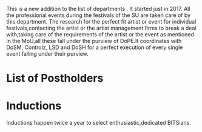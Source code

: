 <!-- TITLE: Department of Professional Events -->
<!-- SUBTITLE: Department of Professional Events,or DoPE, takes care of all the professional events on campus. -->

This is a new addition to the list of departments . It started just in 2017. All the professional events during the festivals of the SU are taken care of by this department.
 The research for the perfect fit artist or event for individual festivals,contacting the artist or the artist management firms to break a deal with,taking care of the requirements of the artist or the event as mentioned in the MoU,all these fall under the purview of DoPE.It coordinates with DoSM, Controlz, LSD and DoSH for a perfect execution of every single event falling under their purview.

# List of Postholders


# Inductions 
Inductions happen twice a year to select enthusiastic,dedicated BITSians.